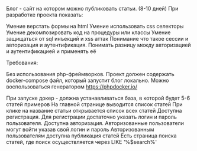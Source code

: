 Блог - сайт на котором можно публиковать статьи.  (8-10 дней)
При разработке проекта показать:

Умение верстать формы на html
Умение использовать css селекторы
Умение декомпозировать код на процедуры или классы
Умение защищаться от sql инъекций и xss аттак
Понимание что такое сессии и авторизация и аутентификация. Понимать разницу между авторизацией и аутентификацией и применять её

Требования:

Без использования php-фреймворков.
Проект должен содержать docker-compose файл, который запустит блог локально. Можно воспользоваться генератором https://phpdocker.io/

При запуске докер - должна устанавливаться база, в которой будет 5-6 статей примеров
На главной странице выводится список статей
При клике на название статьи открывается список всех статей
Доступна регистрация. Для регистрации достаточно указать логин и пароль пользователя.
Доступна авторизация. Авторизованные пользователи могут войти указав свой логин и пароль
Авторизованным пользователям доступна публикация статей
Есть страница поиска статей, где поиск осуществляется через LIKE '%$search%'
